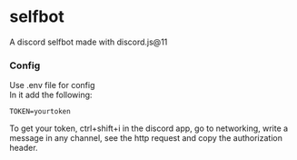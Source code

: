 # selfbot

A discord selfbot made with discord.js@11

### Config

Use .env file for config  
In it add the following:

```
TOKEN=yourtoken
```

To get your token, ctrl+shift+i in the discord app, go to networking, write a message in any channel, see the http request and copy the authorization header.
